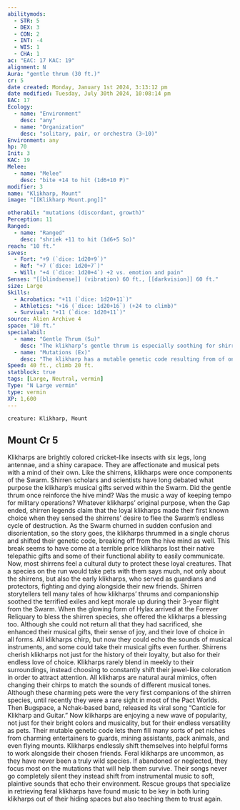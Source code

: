 ```yaml
---
abilitymods:
  - STR: 5
  - DEX: 3
  - CON: 2
  - INT: -4
  - WIS: 1
  - CHA: 1 
ac: "EAC: 17 KAC: 19" 
alignment: N
Aura: "gentle thrum (30 ft.)"
cr: 5
date created: Monday, January 1st 2024, 3:13:12 pm
date modified: Tuesday, July 30th 2024, 10:08:14 pm
EAC: 17
Ecology:
  - name: "Environment"
    desc: "any"
  - name: "Organization"
    desc: "solitary, pair, or orchestra (3–10)"
Environment: any
hp: 70
Init: 3
KAC: 19
Melee:
  - name: "Melee"
    desc: "bite +14 to hit (1d6+10 P)"
modifier: 3
name: "Klikharp, Mount"
image: "[[Klikharp Mount.png]]"

otherabil: "mutations (discordant, growth)"
Perception: 11
Ranged:
  - name: "Ranged"
    desc: "shriek +11 to hit (1d6+5 So)"
reach: "10 ft."
saves:
  - Fort: "+9 (`dice: 1d20+9`)"
  - Ref: "+7 (`dice: 1d20+7`)"
  - Will: "+4 (`dice: 1d20+4`) +2 vs. emotion and pain"
Senses: "[[blindsense]] (vibration) 60 ft., [[darkvision]] 60 ft."
size: Large
Skills:
  - Acrobatics: "+11 (`dice: 1d20+11`)"
  - Athletics: "+16 (`dice: 1d20+16`) (+24 to climb)"
  - Survival: "+11 (`dice: 1d20+11`)" 
source: Alien Archive 4 
space: "10 ft."
specialabil:
  - name: "Gentle Thrum (Su)"
    desc: "The klikharp’s gentle thrum is especially soothing for shirrens and other creatures with [[blindsense]] (vibration), including themselves. Affected creatures gain a +2 morale bonus to saves against emotion and pain effects."
  - name: "Mutations (Ex)"
    desc: "The klikharp has a mutable genetic code resulting from of once being a part of the Swarm. Each klikharp starts with two mutations from the list below; they can add an additional mutation at 7th level and another at 13th. At each level they can slip into their chrysalis for a week and switch out the mutations they previously selected. The exception to this is the growth option, which is permanent. <ul><li>Bioluminescent: As a move action, the klikharp can increase the light level two steps (to a maximum of normal light) in a 10-foot radius centered on itself for 1 minute. </li><li>Burrowing: The klikharp has a burrow speed of 30 feet. </li><li>Discordant: The klikharp can make a shriek ranged attack that deals sonic damage, targets eac, and has a range increment of 30 feet. </li><li>Growth: The klikharp grows one size category. It can choose this option twice to become Huge. Growth mutations can’t be undone. </li><li>Maestro: As a move action, the klikharp can imitate any instrument or sound (but not speech), giving a creature a +4 circumstance bonus to Profession (musician) checks. The target must have the klikharp as its bonded creature companion. </li><li>Sealed Carapace: The klikharp gains the [[Void Adaptation Ex or Su]] universal creature rule. </li><li>Springy: The klikharp can take 20 on Athletics: checks to jump and the DC is not doubled for lacking a running start.</li><li>Winged: The Klikharp has a flight speed of 30 feet (Ex., average). The klikharp must be 7th level or higher to select this mutation.</li></ul>"
Speed: 40 ft., climb 20 ft. 
statblock: true
tags: [Large, Neutral, vermin]
Type: "N Large vermin"
type: vermin
XP: 1,600 
---
```


```statblock
creature: Klikharp, Mount
```

## Mount Cr 5

Klikharps are brightly colored cricket-like insects with six legs, long antennae, and a shiny carapace. They are affectionate and musical pets with a mind of their own. Like the shirrens, klikharps were once components of the Swarm. Shirren scholars and scientists have long debated what purpose the klikharp’s musical gifts served within the Swarm. Did the gentle thrum once reinforce the hive mind? Was the music a way of keeping tempo for military operations? Whatever klikharps’ original purpose, when the Gap ended, shirren legends claim that the loyal klikharps made their first known choice when they sensed the shirrens’ desire to flee the Swarm’s endless cycle of destruction. As the Swarm churned in sudden confusion and disorientation, so the story goes, the klikharps thrummed in a single chorus and shifted their genetic code, breaking off from the hive mind as well. This break seems to have come at a terrible price
klikharps lost their native telepathic gifts and some of their functional ability to easily communicate.
Now, most shirrens feel a cultural duty to protect these loyal creatures. That a species on the run would take pets with them says much, not only about the shirrens, but also the early klikharps, who served as guardians and protectors, fighting and dying alongside their new friends. Shirren storytellers tell many tales of how klikharps’ thrums and companionship soothed the terrified exiles and kept morale up during their 3-year flight from the Swarm. When the glowing form of Hylax arrived at the Forever Reliquary to bless the shirren species, she offered the klikharps a blessing too. Although she could not return all that they had sacrificed, she enhanced their musical gifts, their sense of joy, and their love of choice in all forms. All klikharps chirp, but now they could echo the sounds of musical instruments, and some could take their musical gifts even further.
Shirrens cherish klikharps not just for the history of their loyalty, but also for their endless love of choice. Klikharps rarely blend in meekly to their surroundings, instead choosing to constantly shift their jewel-like coloration in order to attract attention. All klikharps are natural aural mimics, often changing their chirps to match the sounds of different musical tones. Although these charming pets were the very first companions of the shirren species, until recently they were a rare sight in most of the Pact Worlds. Then Bugspace, a Nchak-based band, released its viral song “Canticle for Klikharp and Guitar.” Now klikharps are enjoying a new wave of popularity, not just for their bright colors and musicality, but for their endless versatility as pets. Their mutable genetic code lets them fill many sorts of pet niches from charming entertainers to guards, mining assistants, pack animals, and even flying mounts.
Klikharps endlessly shift themselves into helpful forms to work alongside their chosen friends. Feral klikharps are uncommon, as they have never been a truly wild species. If abandoned or neglected, they focus most on the mutations that will help them survive. Their songs never go completely silent
they instead shift from instrumental music to soft, plaintive sounds that echo their environment. Rescue groups that specialize in retrieving feral klikharps have found music to be key in both luring klikharps out of their hiding spaces but also teaching them to trust again.
